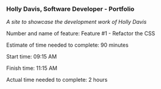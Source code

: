 ### Holly Davis, Software Developer - Portfolio

*A site to showcase the development work of Holly Davis*

Number and name of feature: Feature #1 - Refactor the CSS

Estimate of time needed to complete: 90 minutes

Start time: 09:15 AM

Finish time: 11:15 AM

Actual time needed to complete: 2 hours